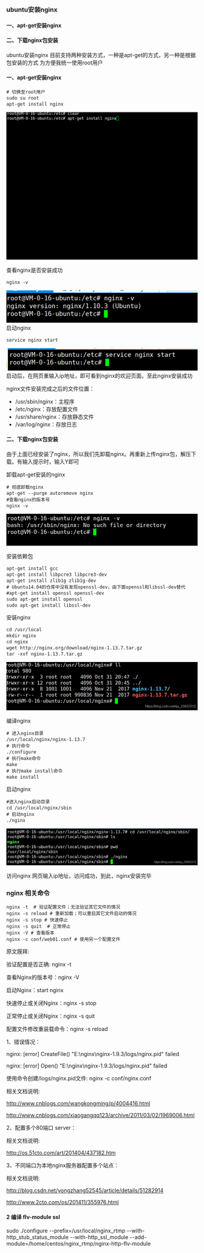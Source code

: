 ### ubuntu安装nginx
#### 一、apt-get安装nginx
#### 二、下载nginx包安装

ubuntu安装nginx
目前支持两种安装方式，一种是apt-get的方式，另一种是根据包安装的方式
为方便我统一使用root用户

#### 一、apt-get安装nginx
```
# 切换至root用户
sudo su root
apt-get install nginx
```
![apt-get](./pic/apt-get.gif)

查看nginx是否安装成功
```
nginx -v
```
![version](./pic/2.png)
启动nginx
```
service nginx start
```

![start](./pic/startNginx.png)
启动后，在网页重输入ip地址，即可看到nginx的欢迎页面。至此nginx安装成功


nginx文件安装完成之后的文件位置：

- /usr/sbin/nginx：主程序
- /etc/nginx：存放配置文件
- /usr/share/nginx：存放静态文件
- /var/log/nginx：存放日志


#### 二、下载nginx包安装
由于上面已经安装了nginx，所以我们先卸载nginx。再重新上传nginx包，解压下载。有输入提示时，输入Y即可

卸载apt-get安装的nginx

```
# 彻底卸载nginx
apt-get --purge autoremove nginx
#查看nginx的版本号
nginx -v
```
![autoremove](./pic/autoremove.png)

安装依赖包
```
apt-get install gcc
apt-get install libpcre3 libpcre3-dev
apt-get install zlib1g zlib1g-dev
# Ubuntu14.04的仓库中没有发现openssl-dev，由下面openssl和libssl-dev替代
#apt-get install openssl openssl-dev
sudo apt-get install openssl 
sudo apt-get install libssl-dev
```

安装nginx

```
cd /usr/local
mkdir nginx
cd nginx
wget http://nginx.org/download/nginx-1.13.7.tar.gz
tar -xvf nginx-1.13.7.tar.gz 
```
![downlaod](./pic/download.png)


编译nginx

```
# 进入nginx目录
/usr/local/nginx/nginx-1.13.7
# 执行命令
./configure
# 执行make命令
make
# 执行make install命令
make install
```

启动nginx

```
#进入nginx启动目录
cd /usr/local/nginx/sbin
# 启动nginx
./nginx
```

![st](./pic/st.png)

访问nginx
网页输入ip地址，访问成功，到此，nginx安装完毕


### nginx 相关命令

```
nginx -t  # 验证配置文件；无法验证其它文件的情况
nginx -s reload # 重新加载；可以重启其它文件启动的情况
nginx -s stop # 快速停止
nginx -s quit  # 正常停止
nginx -V # 查看版本
nginx -c conf/web01.conf # 使用另一个配置文件
```

原文膜拜:

验证配置是否正确: nginx -t

查看Nginx的版本号：nginx -V

启动Nginx：start nginx

快速停止或关闭Nginx：nginx -s stop

正常停止或关闭Nginx：nginx -s quit

配置文件修改重装载命令：nginx -s reload

1、错误情况：

nginx: [error] CreateFile() "E:\nginx\nginx-1.9.3/logs/nginx.pid" failed

nginx: [error] Open() "E:\nginx\nginx-1.9.3/logs/nginx.pid" failed

 

使用命令创建/logs/nginx.pid文件: nginx -c conf/nginx.conf

 

相关文档说明:


http://www.cnblogs.com/wangkongming/p/4004416.html


http://www.cnblogs.com/xiaogangqq123/archive/2011/03/02/1969006.html

 

2、配置多个80端口 server：

 

相关文档说明:

http://os.51cto.com/art/201404/437182.htm


3、不同端口为本地nginx服务器配置多个站点：

相关文档说明:

http://blog.csdn.net/yongzhang52545/article/details/51282914

http://www.2cto.com/os/201411/355976.html


#### 2 编译 flv-module ssl
sudo ./configure --prefix=/usr/local/nginx_rtmp --with-http_stub_status_module --with-http_ssl_module --add-module=/home/centos/nginx_rtmp/nginx-http-flv-module